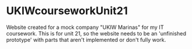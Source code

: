 # UKIWcourseworkUnit21
Website created for a mock company "UKIW Marinas" for my IT coursework. This is for unit 21, so the website needs to be an 'unfinished prototype' with parts that aren't implemented or don't fully work.
